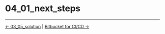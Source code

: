 # 04_01_next_steps


<!-- FooterStart -->
---
[← 03_05_solution](../../ch3_build_envs/03_05_solution/README.md) | [Bitbucket for CI/CD →](../../README.md)
<!-- FooterEnd -->
